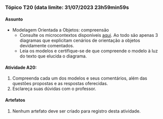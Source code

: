 ### Tópico T20 (data limite: **31/07/2023 23h59min59s**

#### Assunto

- Modelagem Orientada a Objetos: compreensão
  - Consulte os microcontextos disponíveis [aqui](../modelos/modelos-08.md). Ao todo são apenas 3 diagramas que explicitam cenários de orientação a objetos devidamente comentados.
  - Leia os modelos e certifique-se de que compreende o modelo à luz do
    texto que elucida o diagrama.

#### Atividade A20:

1. Compreenda cada um dos modelos e seus comentários, além das questões propostas e as respostas oferecidas.
1. Esclareça suas dúvidas com o professor.

#### Artefatos

1. Nenhum artefato deve ser criado para registro desta atividade.
